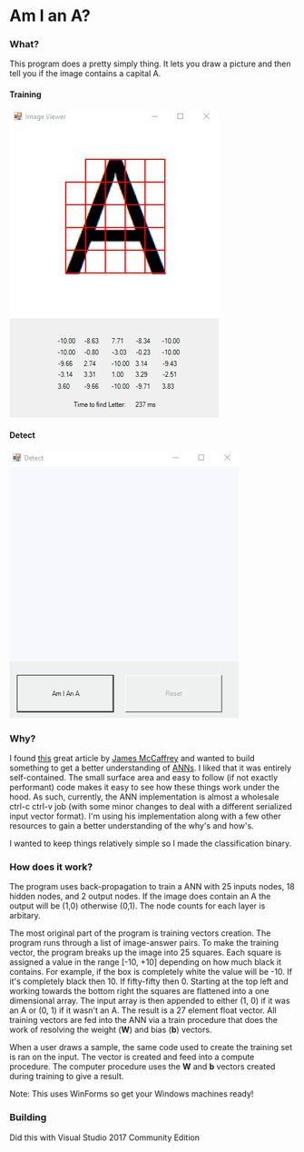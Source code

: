 # Am I an A?

### What?
This program does a pretty simply thing.  It lets you draw a picture and then tell you if the image contains a capital A. 

#### Training
![Training](Documentation\Training.gif)

#### Detect
![Detect](Documentation\Detect.gif)


### Why?
I found [this](https://visualstudiomagazine.com/articles/2013/08/01/neural-network-back-propagation-using-c.aspx) great article by [James McCaffrey](https://www.microsoft.com/en-us/research/people/jammc/) and wanted to build something to get a better understanding of [ANNs](https://en.wikipedia.org/wiki/Artificial_neural_network).  I liked that it was entirely self-contained.  The small surface area and easy to follow (if not exactly performant) code makes it easy to see how these things work under the hood.  As such, currently, the ANN implementation is almost a wholesale ctrl-c ctrl-v job (with some minor changes to deal with a different serialized input vector format).  I'm using his implementation along with a few other resources to gain a better understanding of the why's and how's.  

I wanted to keep things relatively simple so I made the classification binary. 

### How does it work?
The program uses back-propagation to train a ANN with 25 inputs nodes, 18 hidden nodes, and 2 output nodes.  If the image does contain an A the output will be (1,0) otherwise (0,1).  The node counts for each layer is arbitary.  

The most original part of the program is training vectors creation.  The program runs through a list of image-answer pairs.  To make the training vector, the program breaks up the image into 25 squares.  Each square is assigned a value in the range [-10, +10] depending on how much black it contains.  For example, if the box is completely white the value will be -10. If it's completely black then 10.  If fifty-fifty then 0.  Starting at the top left and working towards the bottom right the squares are flattened into a one dimensional array.  The input array is then appended to either (1, 0) if it was an A or (0, 1) if it wasn't an A.  The result is a 27 element float vector.  All training vectors are fed into the ANN via a train procedure that does the work of resolving the weight (__W__) and bias (__b__) vectors.

When a user draws a sample, the same code used to create the training set is ran on the input.  The vector is created and feed into a compute procedure.  The computer procedure uses the __W__ and __b__ vectors created during training to give a result.  

Note: This uses WinForms so get your Windows machines ready!

### Building 

Did this with Visual Studio 2017 Community Edition


